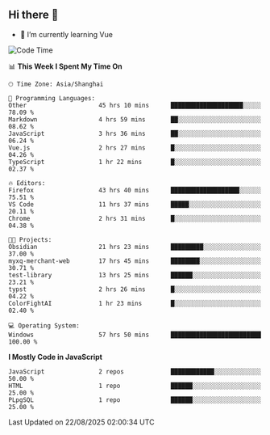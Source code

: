 ## Hi there 👋

- 🌱 I’m currently learning Vue

<!--START_SECTION:waka-->
![Code Time](http://img.shields.io/badge/Code%20Time-797%20hrs%205%20mins-blue)

📊 **This Week I Spent My Time On** 

```text
🕑︎ Time Zone: Asia/Shanghai

💬 Programming Languages: 
Other                    45 hrs 10 mins      ████████████████████░░░░░   78.09 % 
Markdown                 4 hrs 59 mins       ██░░░░░░░░░░░░░░░░░░░░░░░   08.62 % 
JavaScript               3 hrs 36 mins       ██░░░░░░░░░░░░░░░░░░░░░░░   06.24 % 
Vue.js                   2 hrs 27 mins       █░░░░░░░░░░░░░░░░░░░░░░░░   04.26 % 
TypeScript               1 hr 22 mins        █░░░░░░░░░░░░░░░░░░░░░░░░   02.37 % 

🔥 Editors: 
Firefox                  43 hrs 40 mins      ███████████████████░░░░░░   75.51 % 
VS Code                  11 hrs 37 mins      █████░░░░░░░░░░░░░░░░░░░░   20.11 % 
Chrome                   2 hrs 31 mins       █░░░░░░░░░░░░░░░░░░░░░░░░   04.38 % 

🐱‍💻 Projects: 
Obsidian                 21 hrs 23 mins      █████████░░░░░░░░░░░░░░░░   37.00 % 
myxq-merchant-web        17 hrs 45 mins      ████████░░░░░░░░░░░░░░░░░   30.71 % 
test-library             13 hrs 25 mins      ██████░░░░░░░░░░░░░░░░░░░   23.21 % 
typst                    2 hrs 26 mins       █░░░░░░░░░░░░░░░░░░░░░░░░   04.22 % 
ColorFightAI             1 hr 23 mins        █░░░░░░░░░░░░░░░░░░░░░░░░   02.40 % 

💻 Operating System: 
Windows                  57 hrs 50 mins      █████████████████████████   100.00 % 
```

**I Mostly Code in JavaScript** 

```text
JavaScript               2 repos             ████████████░░░░░░░░░░░░░   50.00 % 
HTML                     1 repo              ██████░░░░░░░░░░░░░░░░░░░   25.00 % 
PLpgSQL                  1 repo              ██████░░░░░░░░░░░░░░░░░░░   25.00 % 
```




 Last Updated on 22/08/2025 02:00:34 UTC
<!--END_SECTION:waka-->
